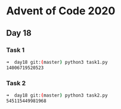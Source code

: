 # Advent of Code 2020

## Day 18

### Task 1

```bash
➜  day18 git:(master) python3 task1.py 
14006719520523
```

### Task 2

```bash
➜  day18 git:(master) python3 task2.py 
545115449981968
```

